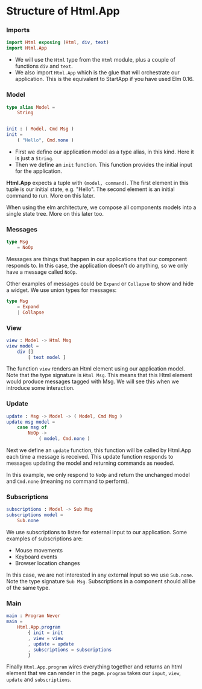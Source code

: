 # Structure of Html.App

### Imports

```elm
import Html exposing (Html, div, text)
import Html.App
```

- We will use the `Html` type from the `Html` module, plus a couple of functions `div` and `text`.
- We also import `Html.App` which is the glue that will orchestrate our application. This is the equivalent to StartApp if you have used Elm 0.16. 

### Model

```elm
type alias Model =
    String


init : ( Model, Cmd Msg )
init =
    ( "Hello", Cmd.none )
```

- First we define our application model as a type alias, in this kind. Here it is just a `String`.
- Then we define an `init` function. This function provides the initial input for the application. 

__Html.App__ expects a tuple with `(model, command)`. The first element in this tuple is our initial state, e.g. "Hello". The second element is an initial command to run. More on this later.

When using the elm architecture, we compose all components models into a single state tree. More on this later too.

### Messages

```elm
type Msg
    = NoOp
```

Messages are things that happen in our applications that our component responds to. In this case, the application doesn't do anything, so we only have a message called `NoOp`.

Other examples of messages could be `Expand` or `Collapse` to show and hide a widget. We use union types for messages:

```elm
type Msg
    = Expand
    | Collapse
```

### View

```elm
view : Model -> Html Msg
view model =
    div []
        [ text model ]
```

The function `view` renders an Html element using our application model. Note that the type signature is `Html Msg`. This means that this Html element would produce messages tagged with Msg. We will see this when we introduce some interaction.

### Update

```elm
update : Msg -> Model -> ( Model, Cmd Msg )
update msg model =
    case msg of
        NoOp ->
            ( model, Cmd.none )
```

Next we define an `update` function, this function will be called by Html.App each time a message is received. This update function responds to messages updating the model and returning commands as needed. 

In this example, we only respond to `NoOp` and return the unchanged model and `Cmd.none` (meaning no command to perform).

### Subscriptions

```elm
subscriptions : Model -> Sub Msg
subscriptions model =
    Sub.none
```

We use subscriptions to listen for external input to our application. Some examples of subscriptions are:

- Mouse movements
- Keyboard events
- Browser location changes

In this case, we are not interested in any external input so we use `Sub.none`. Note the type signature `Sub Msg`. Subscriptions in a component should all be of the same type.

### Main

```elm
main : Program Never
main =
    Html.App.program
        { init = init
        , view = view
        , update = update
        , subscriptions = subscriptions
        }
```

Finally `Html.App.program` wires everything together and returns an html element that we can render in the page. `program` takes our `input`, `view`, `update` and `subscriptions`.






 
